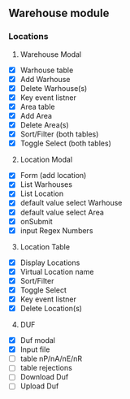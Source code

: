 ## Warehouse module
### Locations
1) Warehouse Modal
- [X] Warhouse table
- [X] Add Warhouse
- [X] Delete Warhouse(s)
- [X] Key event listner
- [X] Area table
- [X] Add Area
- [X] Delete Area(s)
- [X] Sort/Filter (both tables)
- [X] Toggle Select (both tables)
2) Location Modal
- [X] Form (add location)
- [X] List Warhouses
- [X] List Location
- [X] default value select Warhouse
- [X] default value select Area
- [X] onSubmit
- [X] input Regex Numbers
3) Location Table
- [X] Display Locations
- [X] Virtual Location name
- [X] Sort/Filter
- [X] Toggle Select
- [X] Key event listner
- [X] Delete Location(s)
4) DUF 
- [X] Duf modal
- [X] Input file
- [ ] table nP/nA/nE/nR
- [ ] table rejections
- [ ] Download Duf
- [ ] Upload Duf